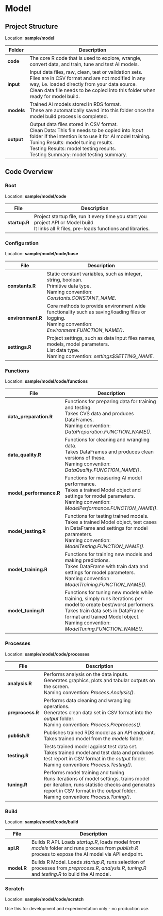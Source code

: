 # Model

## Project Structure

Location: **sample/model**

|Folder|Description|
|-----|-----|
|**code**|The core R code that is used to explore, wrangle, convert data, and train, tune and test AI models.|
|**input**|Input data files, raw, clean, test or validation sets.<br />Files are in CSV format and are not modified in any way, i.e. loaded directly from your data source.<br />Clean data file needs to be copied into this folder when ready for model build.|
|**models**|Trained AI models stored in RDS format.<br />These are automatically saved into this folder once the model build process is completed.|
|**output**|Output data files stored in CSV format.<br />Clean Data: This file needs to be copied into *input* folder if the intention is to use it for AI model training.<br />Tuning Results: model tuning results.<br />Testing Results: model testing results.<br />Testing Summary: model testing summary.|

## Code Overview

### Root

Location: **sample/model/code**

|File|Description|
|-----|-----|
|**startup.R**|Project startup file, run it every time you start you project API or Model build.<br />It links all R files, pre-loads functions and libraries.|

### Configuration

Location: **sample/model/code/base**

|File|Description|
|-----|-----|
|**constants.R**|Static constant variables, such as integer, string, boolean.<br />Primitive data type.<br />Naming convention: *Constants.CONSTANT_NAME*.|
|**environment.R**|Core methods to provide environment wide functionality such as saving/loading files or logging.<br />Naming convention: *Environment.FUNCTION_NAME()*.|
|**settings.R**|Project settings, such as data input files names, models, model parameters.<br />List data type.<br />Naming convention: *settings$SETTING_NAME*.|

### Functions

Location: **sample/model/code/functions**

|File|Description|
|-----|-----|
|**data_preparation.R**|Functions for preparing data for training and testing.<br />Takes CVS data and produces DataFrames.<br />Naming convention: *DataPreparation.FUNCTION_NAME()*.|
|**data_quality.R**|Functions for cleaning and wrangling data.<br />Takes DataFrames and produces clean versions of these.<br />Naming convention: *DataQuality.FUNCTION_NAME()*.|
|**model_performance.R**|Functions for measuring AI model performance.<br />Takes a trained Model object and settings for model parameters.<br />Naming convention: *ModelPerformance.FUNCTION_NAME()*.|
|**model_testing.R**|Functions for testing trained models.<br />Takes a trained Model object, test cases in DataFrame and settings for model parameters.<br />Naming convention: *ModelTesting.FUNCTION_NAME()*.|
|**model_training.R**|Functions for training new models and making predictions.<br />Takes DataFrame with train data and settings for model parameters.<br />Naming convention: *ModelTraining.FUNCTION_NAME()*.|
|**model_tuning.R**|Functions for tuning new models while training, simply runs iterations per model to create best/worst performers.<br />Takes train data sets in DataFrame format and trained Model object.<br />Naming convention: *ModelTuning.FUNCTION_NAME()*.|

### Processes

Location: **sample/model/code/processes**

|File|Description|
|-----|-----|
|**analysis.R**|Performs analysis on the data inputs.<br />Generates graphics, plots and tabular outputs on the screen.<br />Naming convention: *Process.Analysis()*.|
|**preprocess.R**|Performs data cleaning and wrangling operations.<br />Generates clean data set in CSV format into the *output* folder.<br />Naming convention: *Process.Preprocess()*.|
|**publish.R**|Publishes trained RDS model as an API endpoint.<br />Takes trained model from the *models* folder.| 
|**testing.R**|Tests trained model against test data set.<br />Takes trained model and test data and produces test report in CSV format in the *output* folder.<br />Naming convention: *Process.Testing()*.|
|**tuning.R**|Performs model training and tuning.<br />Runs iterations of model settings, trains model per iteration, runs statistic checks and generates report in CSV format in the *output* folder.<br />Naming convention: *Process.Tuning()*.|

### Build

Location: **sample/model/code/build**

|File|Description|
|-----|-----|
|**api.R**|Builds R API. Loads *startup.R*, loads model from *models* folder and runs process from *publish.R* process to expose the AI model via API endpoint.|
|**model.R**|Builds R Model. Loads *startup.R*, runs selection of processes from *preprocess.R*, *analysis.R*, *tuning.R* and *testing.R* to build the AI model.|

### Scratch

Location: **sample/model/code/scratch**

Use this for development and experimentation only - no production use.